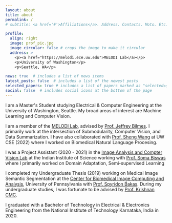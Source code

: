 ```yaml
---
layout: about
title: about
permalink: /
# subtitle: <a href='#'>Affiliations</a>. Address. Contacts. Moto. Etc.

profile:
  align: right
  image: prof_pic.jpg
  image_circular: false # crops the image to make it circular
  address: >
    <p><a href="https://melodi.ece.uw.edu">MELODI Lab</a></p>
    <p>University of Washington</p>
    <p>Seattle, WA</p>

news: true  # includes a list of news items
latest_posts: false  # includes a list of the newest posts
selected_papers: true # includes a list of papers marked as "selected={true}"
social: false  # includes social icons at the bottom of the page
---
```


I am a Master's Student studying Electrical & Computer Engineering at the University of Washington, Seattle. My broad areas of interest are Machine Learning and Computer Vision.

I am a member of the [MELODI Lab](https://melodi.ece.uw.edu), advised by [Prof. Jeffrey Bilmes](https://people.ece.uw.edu/bilmes/p/pgs/index.html). I primarily work at the intersection of Submodularity, Computer Vision, and Data Summarization. I have also collaborated with [Prof. Sheng Wang](https://homes.cs.washington.edu/~swang/) at UW CSE (2022) where I worked on Biomedical Natural Language Procesing.

I was a Project Assistant (2020 - 2021) in the [Image Analysis and Compter Vision Lab](https://sites.google.com/iisc.ac.in/somabiswas/iacv-lab-iisc) at the Indian Institute of Science working with [Prof. Soma Biswas](https://ee.iisc.ac.in/soma-biswas/) where I primarily worked on Domain Adaptation, Semi-supervised Learning

I completed my Undergraduate Thesis (2019) working on Medical Image Semantic Segmentation at the [Center for Biomedical Image Computing and Analysis](https://www.med.upenn.edu/cbica/), University of Pennsylvania with [Prof. Spyridon Bakas](https://www.med.upenn.edu/cbica/sbakas/). During my undergraduate studies, I was fortunate to be advised by [Prof. Krishnan CMC](https://sites.google.com/view/krishnan-chemmangat). 

I graduated with a Bachelor of Technology in Electrical & Electronics Engineering from the National Institute of Technology Karnataka, India in 2020.
